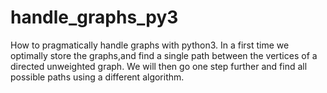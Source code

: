 # handle_graphs_py3
How to pragmatically handle graphs with python3.
In a first time we optimally store the graphs,and find a single path between the vertices of a directed unweighted graph.
We will then go one step further and find all possible paths using a different algorithm.

